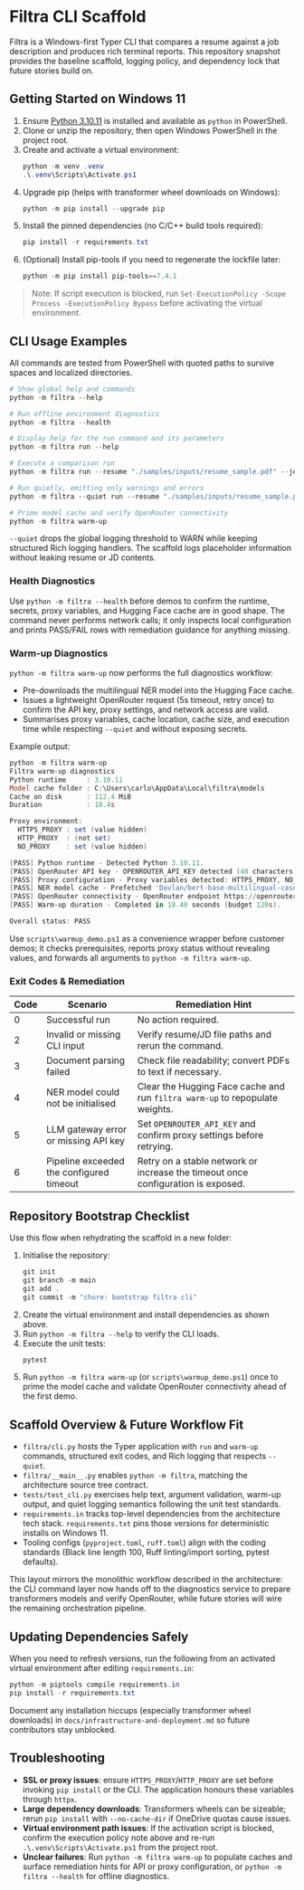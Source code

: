 # Filtra CLI Scaffold

Filtra is a Windows-first Typer CLI that compares a resume against a job description and produces rich terminal reports. This repository snapshot provides the baseline scaffold, logging policy, and dependency lock that future stories build on.

## Getting Started on Windows 11
1. Ensure [Python 3.10.11](https://www.python.org/downloads/release/python-31011/) is installed and available as `python` in PowerShell.
2. Clone or unzip the repository, then open Windows PowerShell in the project root.
3. Create and activate a virtual environment:
   ```powershell
   python -m venv .venv
   .\.venv\Scripts\Activate.ps1
   ```
4. Upgrade pip (helps with transformer wheel downloads on Windows):
   ```powershell
   python -m pip install --upgrade pip
   ```
5. Install the pinned dependencies (no C/C++ build tools required):
   ```powershell
   pip install -r requirements.txt
   ```
6. (Optional) Install pip-tools if you need to regenerate the lockfile later:
   ```powershell
   python -m pip install pip-tools==7.4.1
   ```

> Note: If script execution is blocked, run `Set-ExecutionPolicy -Scope Process -ExecutionPolicy Bypass` before activating the virtual environment.

## CLI Usage Examples
All commands are tested from PowerShell with quoted paths to survive spaces and localized directories.

```powershell
# Show global help and commands
python -m filtra --help

# Run offline environment diagnostics
python -m filtra --health

# Display help for the run command and its parameters
python -m filtra run --help

# Execute a comparison run
python -m filtra run --resume "./samples/inputs/resume_sample.pdf" --jd "./samples/inputs/jd_sample.txt"

# Run quietly, emitting only warnings and errors
python -m filtra --quiet run --resume "./samples/inputs/resume_sample.pdf" --jd "./samples/inputs/jd_sample.txt"

# Prime model cache and verify OpenRouter connectivity
python -m filtra warm-up
```

`--quiet` drops the global logging threshold to WARN while keeping structured Rich logging handlers. The scaffold logs placeholder information without leaking resume or JD contents.

### Health Diagnostics
Use `python -m filtra --health` before demos to confirm the runtime, secrets, proxy variables, and Hugging Face cache are in good shape. The command never performs network calls; it only inspects local configuration and prints PASS/FAIL rows with remediation guidance for anything missing.

### Warm-up Diagnostics
`python -m filtra warm-up` now performs the full diagnostics workflow:

- Pre-downloads the multilingual NER model into the Hugging Face cache.
- Issues a lightweight OpenRouter request (5s timeout, retry once) to confirm the API key, proxy settings, and network access are valid.
- Summarises proxy variables, cache location, cache size, and execution time while respecting `--quiet` and without exposing secrets.

Example output:

````powershell
python -m filtra warm-up
Filtra warm-up diagnostics
Python runtime     : 3.10.11
Model cache folder : C:\Users\carlo\AppData\Local\filtra\models
Cache on disk      : 112.4 MiB
Duration           : 18.4s

Proxy environment:
  HTTPS_PROXY : set (value hidden)
  HTTP_PROXY  : (not set)
  NO_PROXY    : set (value hidden)

[PASS] Python runtime - Detected Python 3.10.11.
[PASS] OpenRouter API key - OPENROUTER_API_KEY detected (48 characters).
[PASS] Proxy configuration - Proxy variables detected: HTTPS_PROXY, NO_PROXY.
[PASS] NER model cache - Prefetched 'Davlan/bert-base-multilingual-cased-ner-hrl' into C:\Users\carlo\AppData\Local\filtra\models (~112.4 MiB on disk).
[PASS] OpenRouter connectivity - OpenRouter endpoint https://openrouter.ai/api/v1/chat/completions responded in 0.78 seconds (request req-xyz123).
[PASS] Warm-up duration - Completed in 18.40 seconds (budget 120s).

Overall status: PASS
````

Use `scripts\warmup_demo.ps1` as a convenience wrapper before customer demos; it checks prerequisites, reports proxy status without revealing values, and forwards all arguments to `python -m filtra warm-up`.

### Exit Codes & Remediation
| Code | Scenario                                   | Remediation Hint |
| ---- | ------------------------------------------ | ---------------- |
| 0    | Successful run                             | No action required. |
| 2    | Invalid or missing CLI input               | Verify resume/JD file paths and rerun the command. |
| 3    | Document parsing failed                    | Check file readability; convert PDFs to text if necessary. |
| 4    | NER model could not be initialised         | Clear the Hugging Face cache and run `filtra warm-up` to repopulate weights. |
| 5    | LLM gateway error or missing API key       | Set `OPENROUTER_API_KEY` and confirm proxy settings before retrying. |
| 6    | Pipeline exceeded the configured timeout   | Retry on a stable network or increase the timeout once configuration is exposed. |

## Repository Bootstrap Checklist
Use this flow when rehydrating the scaffold in a new folder:

1. Initialise the repository:
   ```powershell
   git init
   git branch -m main
   git add .
   git commit -m "chore: bootstrap filtra cli"
   ```
2. Create the virtual environment and install dependencies as shown above.
3. Run `python -m filtra --help` to verify the CLI loads.
4. Execute the unit tests:
   ```powershell
   pytest
   ```
5. Run `python -m filtra warm-up` (or `scripts\warmup_demo.ps1`) once to prime the model cache and validate OpenRouter connectivity ahead of the first demo.

## Scaffold Overview & Future Workflow Fit
- `filtra/cli.py` hosts the Typer application with `run` and `warm-up` commands, structured exit codes, and Rich logging that respects `--quiet`.
- `filtra/__main__.py` enables `python -m filtra`, matching the architecture source tree contract.
- `tests/test_cli.py` exercises help text, argument validation, warm-up output, and quiet logging semantics following the unit test standards.
- `requirements.in` tracks top-level dependencies from the architecture tech stack. `requirements.txt` pins those versions for deterministic installs on Windows 11.
- Tooling configs (`pyproject.toml`, `ruff.toml`) align with the coding standards (Black line length 100, Ruff linting/import sorting, pytest defaults).

This layout mirrors the monolithic workflow described in the architecture: the CLI command layer now hands off to the diagnostics service to prepare transformers models and verify OpenRouter, while future stories will wire the remaining orchestration pipeline.

## Updating Dependencies Safely
When you need to refresh versions, run the following from an activated virtual environment after editing `requirements.in`:

```powershell
python -m piptools compile requirements.in
pip install -r requirements.txt
```

Document any installation hiccups (especially transformer wheel downloads) in `docs/infrastructure-and-deployment.md` so future contributors stay unblocked.

## Troubleshooting
- **SSL or proxy issues**: ensure `HTTPS_PROXY`/`HTTP_PROXY` are set before invoking `pip install` or the CLI. The application honours these variables through `httpx`.
- **Large dependency downloads**: Transformers wheels can be sizeable; rerun `pip install` with `--no-cache-dir` if OneDrive quotas cause issues.
- **Virtual environment path issues**: If the activation script is blocked, confirm the execution policy note above and re-run `.\.venv\Scripts\Activate.ps1` from the project root.
- **Unclear failures**: Run `python -m filtra warm-up` to populate caches and surface remediation hints for API or proxy configuration, or `python -m filtra --health` for offline diagnostics.

